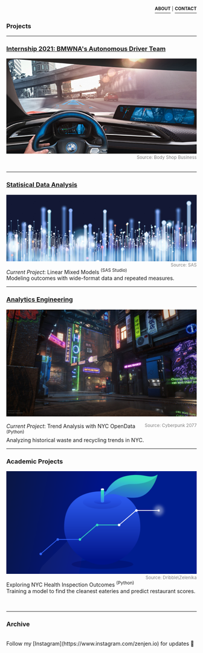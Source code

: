 <p align="right">
  <a href="https://zenjen-devs.github.io/bio"><b><sup>ABOUT</sup></b></a><sup> |</sup>
  <a href="mailto:jen.arriaza@nyu.edu"><b><sup>CONTACT</sup></b></a>
  
  </p>


### Projects

---

### [Internship 2021: BMWNA's Autonomous Driver Team](/internship2021)

<p><a href="https://zenjen-devs.github.io/internship2021"><img src="images/BMW-Intel.jpg?raw=true"/></a>
<br>
<span style="float:right; color: gray;"><sup>Source: Body Shop Business</sup></span></p>
<br>


---

### [Statisical Data Analysis](/statisticaldataanalysis)

<p><a href="https://zenjen-devs.github.io/statisticaldataanalysis"><img src="images/dataprofessionals.JPG?raw=true"/></a>
<br>
<span style="float:right; color: gray;"><sup>Source: SAS</sup></span></p>

<i>Current Project</i>: Linear Mixed Models <sup>(SAS Studio)</sup>
<br>
Modeling outcomes with wide-format data and repeated measures.
<br>

---

### [Analytics Engineering](/analytics-python)
<p><a href="https://zenjen-devs.github.io/analytics-python"><img src="images/civilizationfiction.jpg?raw=true"/></a>

<span style="float:right; color: gray;"><sup>Source: Cyberpunk 2077</sup></span></p>

<i>Current Project</i>: Trend Analysis with NYC OpenData <sup>(Python)</sup>
<br>
Analyzing historical waste and recycling trends in NYC.
<br>

---

<h3> Academic Projects</h3>
<p><a href="https://zenjen-devs.github.io/academicprojects"><img src="images/analytics-apple2.png?raw=true"/></a>
<br>
<span style="float:right; color: gray;"><sup>Source: Dribble\Zelenika</sup></span></p>

Exploring NYC Health Inspection Outcomes <sup>(Python)</sup>
<br>
Training a model to find the cleanest eateries and predict restaurant scores.

<br>

---


### Archive
<br>
Follow my [Instagram](https://www.instagram.com/zenjen.io) for updates 🔮



<!-- Remove above link if you don't want to attibute -->
